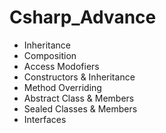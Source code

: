 # Csharp_Advance

- Inheritance
- Composition
- Access Modofiers 
- Constructors & Inheritance
- Method Overriding
- Abstract Class & Members
- Sealed Classes & Members
- Interfaces

